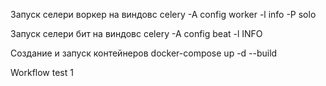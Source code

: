 Запуск селери воркер на виндовс celery -A config worker -l info -P solo

Запуск селери бит на виндовс celery -A config beat -l INFO

Создание и запуск контейнеров docker-compose up -d --build

Workflow test 1